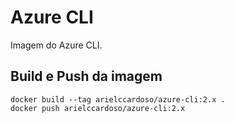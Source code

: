 # Azure CLI

Imagem do Azure CLI.

## Build e Push da imagem

	docker build --tag arielccardoso/azure-cli:2.x .
	docker push arielccardoso/azure-cli:2.x
	